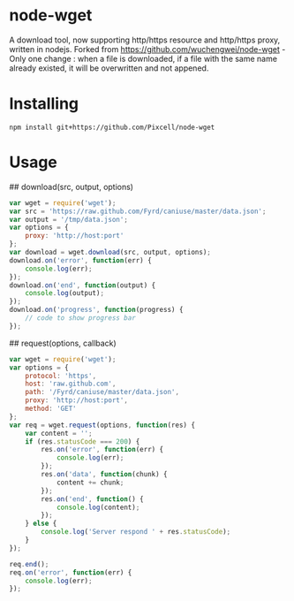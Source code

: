 # node-wget

A download tool, now supporting http/https resource and http/https proxy, written in nodejs.
Forked from https://github.com/wuchengwei/node-wget - Only one change : when a file is downloaded, if a file with the same name already existed, it will be overwritten and not appened.

# Installing
```
npm install git+https://github.com/Pixcell/node-wget
```

# Usage

<a name="download" />
## download(src, output, options)

```js
var wget = require('wget');
var src = 'https://raw.github.com/Fyrd/caniuse/master/data.json';
var output = '/tmp/data.json';
var options = {
    proxy: 'http://host:port'
};
var download = wget.download(src, output, options);
download.on('error', function(err) {
    console.log(err);
});
download.on('end', function(output) {
    console.log(output);
});
download.on('progress', function(progress) {
    // code to show progress bar
});
```

<a name="request" />
## request(options, callback)

```js
var wget = require('wget');
var options = {
    protocol: 'https',
    host: 'raw.github.com',
    path: '/Fyrd/caniuse/master/data.json',
    proxy: 'http://host:port',
    method: 'GET'
};
var req = wget.request(options, function(res) {
    var content = '';
    if (res.statusCode === 200) {
        res.on('error', function(err) {
            console.log(err);
        });
        res.on('data', function(chunk) {
            content += chunk;
        });
        res.on('end', function() {
            console.log(content);
        });
    } else {
        console.log('Server respond ' + res.statusCode);
    }
});

req.end();
req.on('error', function(err) {
    console.log(err);
});
```
